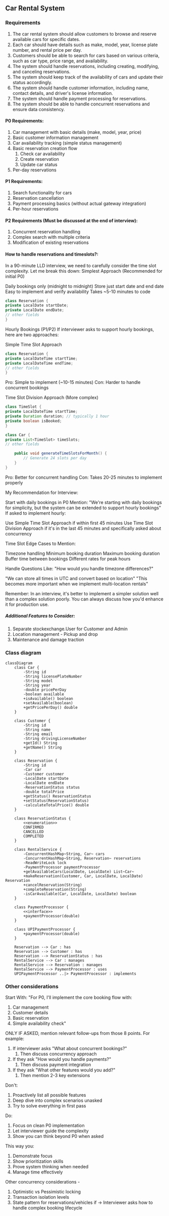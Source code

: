 ## Car Rental System

### Requirements

1. The car rental system should allow customers to browse and reserve available cars for specific dates.
2. Each car should have details such as make, model, year, license plate number, and rental price per day.
3. Customers should be able to search for cars based on various criteria, such as car type, price range, and availability.
4. The system should handle reservations, including creating, modifying, and canceling reservations.
5. The system should keep track of the availability of cars and update their status accordingly.
6. The system should handle customer information, including name, contact details, and driver's license information.
7. The system should handle payment processing for reservations.
8. The system should be able to handle concurrent reservations and ensure data consistency.

#### P0 Requirements:

1. Car management with basic details (make, model, year, price)
2. Basic customer information management
3. Car availability tracking (simple status management)
4. Basic reservation creation flow 
   1. Check car availability 
   2. Create reservation
   3. Update car status
5. Per-day reservations

#### P1 Requirements:

1. Search functionality for cars
2. Reservation cancellation
3. Payment processing basics (without actual gateway integration)
4. Per-hour reservations

#### P2 Requirements (Must be discussed at the end of interview):

1. Concurrent reservation handling
2. Complex search with multiple criteria
3. Modification of existing reservations

#### How to handle reservations and timeslots?:

In a 90-minute LLD interview, we need to carefully consider the time slot complexity. Let me break this down:
Simplest Approach (Recommended for initial P0)

Daily bookings only (midnight to midnight)
Store just start date and end date
Easy to implement and verify availability
Takes ~5-10 minutes to code

```java
class Reservation {
private LocalDate startDate;
private LocalDate endDate;
// other fields
}
```
Hourly Bookings (P1/P2)
If interviewer asks to support hourly bookings, here are two approaches:

Simple Time Slot Approach

```java
class Reservation {
private LocalDateTime startTime;
private LocalDateTime endTime;
// other fields
}
```

Pro: Simple to implement (~10-15 minutes)
Con: Harder to handle concurrent bookings


Time Slot Division Approach (More complex)

```java
class TimeSlot {
private LocalDateTime startTime;
private Duration duration; // typically 1 hour
private boolean isBooked;
}

class Car {
private List<TimeSlot> timeSlots;
// other fields

    public void generateTimeSlotsForMonth() {
        // Generate 24 slots per day
    }
}
```

Pro: Better for concurrent handling
Con: Takes 20-25 minutes to implement properly

My Recommendation for Interview:

Start with daily bookings in P0
Mention: "We're starting with daily bookings for simplicity, but the system can be extended to support hourly bookings"
If asked to implement hourly:

Use Simple Time Slot Approach if within first 45 minutes
Use Time Slot Division Approach if it's in the last 45 minutes and specifically asked about concurrency



Time Slot Edge Cases to Mention:

Timezone handling
Minimum booking duration
Maximum booking duration
Buffer time between bookings
Different rates for peak hours

Handle Questions Like:
"How would you handle timezone differences?"

"We can store all times in UTC and convert based on location"
"This becomes more important when we implement multi-location rentals"

Remember: In an interview, it's better to implement a simpler solution well than a complex solution poorly. You can always discuss how you'd enhance it for production use.


##### Additional Features to Consider:

1. Separate stockexchange.User for Customer and Admin
2. Location management - Pickup and drop
3. Maintenance and damage traction


### Class diagram

```mermaid
classDiagram
    class Car {
        -String id
        -String licensePlateNumber
        -String model
        -String year
        -double pricePerDay
        -boolean available
        +isAvailable() boolean
        +setAvailable(boolean)
        +getPricePerDay() double
    }

    class Customer {
        -String id
        -String name
        -String email
        -String drivingLicenseNumber
        +getId() String
        +getName() String
    }

    class Reservation {
        -String id
        -Car car
        -Customer customer
        -LocalDate startDate
        -LocalDate endDate
        -ReservationStatus status
        -double totalPrice
        +getStatus() ReservationStatus
        +setStatus(ReservationStatus)
        -calculateTotalPrice() double
    }

    class ReservationStatus {
        <<enumeration>>
        CONFIRMED
        CANCELLED
        COMPLETED
    }

    class RentalService {
        -ConcurrentHashMap~String, Car~ cars
        -ConcurrentHashMap~String, Reservation~ reservations
        -ReadWriteLock lock
        -PaymentProcessor paymentProcessor
        +getAvailableCars(LocalDate, LocalDate) List~Car~
        +makeReservation(Customer, Car, LocalDate, LocalDate) Reservation
        +cancelReservation(String)
        +completeReservation(String)
        -isCarAvailable(Car, LocalDate, LocalDate) boolean
    }

    class PaymentProcessor {
        <<interface>>
        +paymentProcessor(double)
    }

    class UPIPaymentProcessor {
        +paymentProcessor(double)
    }

    Reservation --> Car : has
    Reservation --> Customer : has
    Reservation --> ReservationStatus : has
    RentalService --> Car : manages
    RentalService --> Reservation : manages
    RentalService --> PaymentProcessor : uses
    UPIPaymentProcessor ..|> PaymentProcessor : implements
```

### Other considerations

Start With:
"For P0, I'll implement the core booking flow with:
1. Car management
2. Customer details
3. Basic reservation
4. Simple availability check"

ONLY IF ASKED, mention relevant follow-ups from those 8 points.
For example:
1. If interviewer asks "What about concurrent bookings?"
   1. Then discuss concurrency approach
2. If they ask "How would you handle payments?"
   1. Then discuss payment integration
3. If they ask "What other features would you add?"
   1. Then mention 2-3 key extensions

Don't:
1. Proactively list all possible features
2. Deep dive into complex scenarios unasked
3. Try to solve everything in first pass

Do:
1. Focus on clean P0 implementation
2. Let interviewer guide the complexity
3. Show you can think beyond P0 when asked

This way you:
1. Demonstrate focus
2. Show prioritization skills
3. Prove system thinking when needed
4. Manage time effectively

Other concurrency considerations - 
1. Optimistic vs Pessimistic locking
2. Transaction isolation levels
3. State pattern for reservations/vehicles if -> Interviewer asks how to handle complex booking lifecycle
